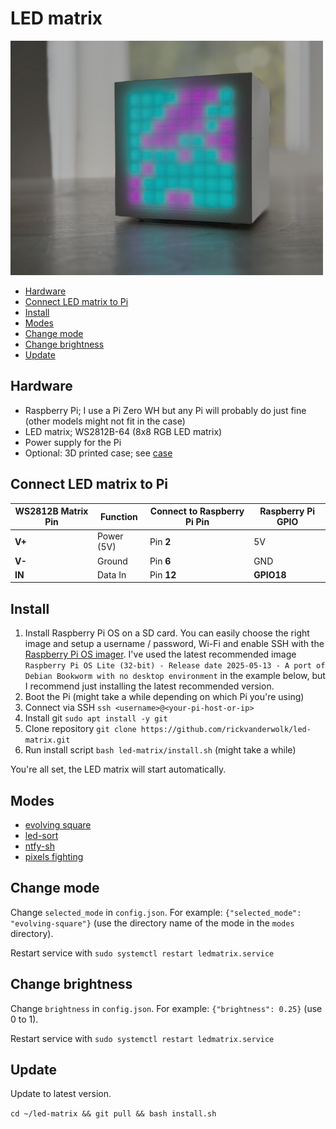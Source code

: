 # LED matrix

<img src="assets/preview.png" alt="preview" width="500">

- [Hardware](#hardware)
- [Connect LED matrix to Pi](#connect-led-matrix-to-pi)
- [Install](#install)
- [Modes](#modes)
- [Change mode](#change-mode)
- [Change brightness](#change-brightness)
- [Update](#update)

<a id="hardware"></a>
## Hardware

- Raspberry Pi; I use a Pi Zero WH but any Pi will probably do just fine (other models might not fit in the case)
- LED matrix; WS2812B-64 (8x8 RGB LED matrix)
- Power supply for the Pi
- Optional: 3D printed case; see [case](https://github.com/rickvanderwolk/led-matrix/tree/main/case)

<a id="#connect-led-matrix-to-pi"></a>
## Connect LED matrix to Pi

| WS2812B Matrix Pin | Function   | Connect to Raspberry Pi Pin | Raspberry Pi GPIO |
| ------------------ | ---------- | --------------------------- | ----------------- |
| **V+**             | Power (5V) | Pin **2**                   | 5V                |
| **V-**             | Ground     | Pin **6**                   | GND               |
| **IN**             | Data In    | Pin **12**                  | **GPIO18**        |

<a id="#install"></a>
## Install

1. Install Raspberry Pi OS on a SD card. You can easily choose the right image and setup a username / password, Wi-Fi and enable SSH with the [Raspberry Pi OS imager](https://www.raspberrypi.com/software/). I've used the latest recommended image `Raspberry Pi OS Lite (32-bit) - Release date 2025-05-13 - A port of Debian Bookworm with no desktop environment` in the example below, but I recommend just installing the latest recommended version.
2. Boot the Pi (might take a while depending on which Pi you're using)
3. Connect via SSH `ssh <username>@<your-pi-host-or-ip>`
4. Install git `sudo apt install -y git`
4. Clone repository `git clone https://github.com/rickvanderwolk/led-matrix.git`
5. Run install script `bash led-matrix/install.sh` (might take a while)

You're all set, the LED matrix will start automatically.

<a id="#modes"></a>
## Modes

- [evolving square](https://github.com/rickvanderwolk/led-matrix/tree/main/modes/evolving-square)
- [led-sort](https://github.com/rickvanderwolk/led-matrix/tree/main/modes/led-sort)
- [ntfy-sh](https://github.com/rickvanderwolk/led-matrix/tree/main/modes/ntfy-sh)
- [pixels fighting](https://github.com/rickvanderwolk/led-matrix/tree/main/modes/pixels-fighting)

<a id="#change-mode"></a>
## Change mode

Change `selected_mode` in `config.json`. For example: `{"selected_mode": "evolving-square"}` (use the directory name of the mode in the `modes` directory). 

Restart service with `sudo systemctl restart ledmatrix.service`

<a id="#change-brightness"></a>
## Change brightness

Change `brightness` in `config.json`. For example: `{"brightness": 0.25}` (use 0 to 1).

Restart service with `sudo systemctl restart ledmatrix.service`

<a id="update"></a>
## Update

Update to latest version. 

`cd ~/led-matrix && git pull && bash install.sh`
